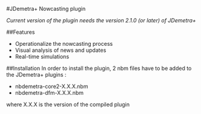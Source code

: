 #JDemetra+ Nowcasting plugin

_Current version of the plugin needs the version 2.1.0 (or later) of JDemetra+_

##Features
- Operationalize the nowcasting process
- Visual analysis of news and updates
- Real-time simulations

##Installation
In order to install the plugin, 2 nbm files have to be added to the JDemetra+ plugins :

- nbdemetra-core2-X.X.X.nbm
- nbdemetra-dfm-X.X.X.nbm

where X.X.X is the version of the compiled plugin
